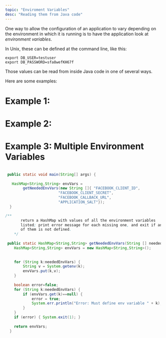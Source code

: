 ```yaml
---
topic: "Enviroment Variables"
desc: "Reading them from Java code"
---
```


One way to allow the configuration of an application to vary depending on the environment in which
it is running is to have the application look at *environment variables*.

In Unix, these can be defined at the command line, like this:

```
export DB_USER=testuser
export DB_PASSWORD=sfa8wefKH67f
```

Those values can be read from inside Java code in one of several ways.

Here are some examples:

# Example 1:


# Example 2:

# Example 3: Multiple Environment Variables

```java

 public static void main(String[] args) {
 
   HashMap<String,String> envVars =
	    getNeededEnvVars(new String []{ "FACEBOOK_CLIENT_ID",
					    "FACEBOOK_CLIENT_SECRET",
					    "FACEBOOK_CALLBACK_URL",
					    "APPLICATION_SALT"});
  }
```

```java
/**
       return a HashMap with values of all the environment variables
       listed; print error message for each missing one, and exit if any
       of them is not defined.
    */
    
 public static HashMap<String,String> getNeededEnvVars(String [] neededEnvVars) {
	HashMap<String,String> envVars = new HashMap<String,String>();
	
	
	for (String k:neededEnvVars) {
	    String v = System.getenv(k);
	    envVars.put(k,v);
	}
	
	boolean error=false;
	for (String k:neededEnvVars) {
	    if (envVars.get(k)==null) {
		    error = true;
		    System.err.println("Error: Must define env variable " + k);
	    }
	}
	if (error) { System.exit(1); }
	
	return envVars;
  }

```
